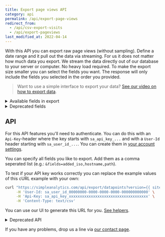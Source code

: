 ```yaml
---
title: Export page views API
category: api
permalink: /api/export-page-views
redirect_from:
  - /api/csv-export-visits
  - /api/export-pageviews
last_modified_at: 2022-04-14
---
```


With this API you can export raw page views (without sampling). Define a date range and it pull out the data via streaming. For us it does not matter how much data you export. We stream the data directly out of our database to your server or computer. No heavy load required. To make the export size smaller you can select the fields you want. The response will only include the fields you selected in the order you provided.

> Want to use a simple interface to export your data? [See our video on how to export data](/export-data).

<details>
<summary>Available fields in export</summary>
<div markdown="1">

| Field               | Type    | Description                                                                                                                                                |
| ------------------- | ------- | ---------------------------------------------------------------------------------------------------------------------------------------------------------- |
| added_unix          | number  | The time of the page view in unix time format                                                                                                              |
| added_iso           | date    | The time of the page view in ISO8601 format                                                                                                                |
| hostname            | string  | The hostname of the website                                                                                                                                |
| hostname_original   | string  | When the hostname is overwritten, we store the original hostname                                                                                           |
| path                | string  | The path of the page view                                                                                                                                  |
| is_unique           | boolean | Is this page view unique                                                                                                                                   |
| is_robot            | boolean | Is page view visited by a robot or crawler                                                                                                                 |
| document_referrer   | string  | The [JavaScript `document.referrer`](https://developer.mozilla.org/en-US/docs/Web/API/Document/referrer) of the page                                       |
| utm_source          | string  | UTM source (specify via `ref=` or `utm_source` in your URL)                                                                                                |
| utm_medium          | string  | UTM medium (specify via `utm_medium` in your URL)                                                                                                          |
| utm_campaign        | string  | UTM campaign (specify via `utm_campaign` in your URL)                                                                                                      |
| utm_content         | string  | UTM content (specify via `utm_content` in your URL)                                                                                                        |
| utm_term            | string  | UTM term (specify via `utm_term` in your URL)                                                                                                              |
| scrolled_percentage | number  | How far did a visitor scroll on the page (in steps of 5%)                                                                                                  |
| duration_seconds    | number  | How many seconds did a visitor stay on this page (we stop the counter when a page is hidden)                                                               |
| viewport_width      | number  | Viewport width in pixels                                                                                                                                   |
| viewport_height     | number  | Viewport height in pixels                                                                                                                                  |
| screen_width        | number  | Screen width in pixels                                                                                                                                     |
| screen_height       | number  | Screen height in pixels                                                                                                                                    |
| user_agent          | string  | The [`navigator.userAgent`](https://developer.mozilla.org/en-US/docs/Web/API/NavigatorID/userAgent) of a browser (in case of a fake one we don't store it. |
| device_type         | string  | Either desktop, mobile, tablet, or tv.                                                                                                                     |
| country_code        | string  | 2 letter country code                                                                                                                                      |
| browser_name        | string  | Browser name                                                                                                                                               |
| browser_version     | string  | Browser version (do note this is a string)                                                                                                                 |
| os_name             | string  | OS name                                                                                                                                                    |
| os_version          | string  | OS version (do note this is a string)                                                                                                                      |
| lang_region         | string  | The region part of [navigator.language](https://developer.mozilla.org/en-US/docs/Web/API/NavigatorLanguage/language)                                       |
| lang_language       | string  | The language part of [navigator.language](https://developer.mozilla.org/en-US/docs/Web/API/NavigatorLanguage/language)                                     |
| uuid                | string  | A UUID v4 of the page view (this is not always unique)                                                                                                     |

Data like `scrolled_percentage` and `duration_seconds` is not always added because it depends on the browser features of the visitor.

</div>
</details>

<details>
<summary>Deprecated fields</summary>
<div markdown="1">

These fields are deprecated but we keep them for backward compatibility. It's recommended to not use it for new projects.

| Field               | Description                                                           |
| ------------------- | --------------------------------------------------------------------- |
| url                 | Please use hostname and path to get the full URL                      |
| referrer            | We replaced this with document_referrer                               |
| referrer_raw        | We replaced this with document_referrer                               |
| device_width_pixels | We replaced this with viewport_width                                  |
| device_width        | We replaced this with viewport_width                                  |
| source              | What is the source of this page view, mostly `js` from our JavaScript |

</div>
</details>

## API

For this API features you'll need to authenticate. You can do this with an `Api-Key`-header where the key starts with `sa_api_key_...` and with a `User-Id` header starting with `sa_user_id_...`. You can create them in [your account settings](https://simpleanalytics.com/account).

You can specify all fields you like to export. Add them as a comma seperated list (e.g.: `&fields=added_iso,hostname,path`).

To test if your API key works correctly you can replace the example values of this cURL example with your own:

```bash
curl "https://simpleanalytics.com/api/export/datapoints?version={{ site.api_version }}&format=csv&hostname=simpleanalytics.com&start={{ "now" | date: '%s' | minus: 2592000 | date: '%Y-%m-%d' }}&end={{ "now" | date: '%Y-%m-%d' }}&robots=false&timezone=Europe%2FAmsterdam&fields=added_iso,path&type=pageviews" \
     -H 'User-Id: sa_user_id_00000000-0000-0000-0000-000000000000' \
     -H 'Api-Key: sa_api_key_xxxxxxxxxxxxxxxxxxxxxxxxxxxxxxxxxxxx' \
     -H 'Content-Type: text/csv'
```

You can use our UI to generate this URL for you. [See helpers](/api/helpers#generate-export-url).

<details>
<summary>Deprecated API</summary>
<div markdown="1">

If you don't specify any `fields` we return all the basic fields.

```bash
curl "https://simpleanalytics.com/api/export/visits?version=1&hostname=example.com&start={{ "now" | date: '%s' | minus: 2592000 | date: '%Y-%m-%d' }}&end={{ "now" | date: '%Y-%m-%d' }}&timezone=Europe/Amsterdam" \
     -H 'User-Id: sa_user_id_00000000-0000-0000-0000-000000000000' \
     -H 'Api-Key: sa_api_key_xxxxxxxxxxxxxxxxxxxxxxxxxxxxxxxxxxxx' \
     -H 'Content-Type: text/csv'
```

This is how the API worked before and we don't want to add breaking changes to our APIs. A response when you don't specify any `fields` looks like this:

```bash
added_unix,added_iso,url,referrer_raw,referrer,hostname,source,is_unique,utm_source,utm_medium,utm_campaign,utm_content,utm_term,scrolled_percentage,duration_seconds,device_width_pixels,device_width,viewport_width,viewport_height,screen_width,screen_height,uuid
1598927168,2020-09-01T02:26:08.000Z,https://blog.simpleanalytics.com/,simpleanalytics.com,simpleanalytics.com,blog.simpleanalytics.com,js,true,simpleanalytics.com,,,,,,,1461,1461,1461,849,1920,1080,f2dbec14-c8c1-4191-92da-d408fc7b7e1c
1598959428,2020-09-01T11:23:48.000Z,https://blog.simpleanalytics.com/practical-privacy-tips-for-your-business,hackernewsletter,,blog.simpleanalytics.com,js,true,hackernewsletter,email,,,fav,,,396,396,396,685,396,814,23f52505-9c1e-449e-bc84-97650f03c4df
1598968423,2020-09-01T13:53:43.000Z,https://blog.simpleanalytics.com/,simpleanalytics.com,simpleanalytics.com,blog.simpleanalytics.com,js,true,simpleanalytics.com,,,,,,,1366,1366,1366,616,1366,768,1b69a6fb-dbbf-4871-a4f6-6b81edf753cb
```

This functionality is deprecated but we keep it for backward compatibility. It's recommended to not use it for new projects.

</div>
</details>

If you have any problems, drop us a line via [our contact page](https://simpleanalytics.com/contact).

<style>
     /* Apply styling to first table */
     .content div.table-wrapper:nth-of-type(1) td:nth-of-type(1),
     .content div.table-wrapper:nth-of-type(1) td:nth-of-type(2) {
         white-space: nowrap;
     }

     /* Apply styling to second table */
     .content div.table-wrapper:nth-of-type(2) td:nth-of-type(1) {
         white-space: nowrap;
     }

     .content table td,
     .content table th {
          font-size: 14px;
     }
</style>

